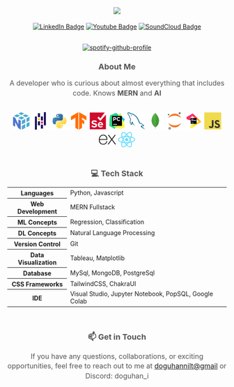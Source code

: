 
<div id="header" align="center">
  <img src="https://media.giphy.com/media/v1.Y2lkPTc5MGI3NjExa2ljZWY5NDZhaHpycHFhMXRtbGxvYTZ0dzdhcDJod3lpaG5tY3dmeSZlcD12MV9pbnRlcm5hbF9naWZfYnlfaWQmY3Q9Zw/f3iwJFOVOwuy7K6FFw/giphy.gif" width="300"/>
</div>
<br>
<div id="badges" align="center">
   <a href="https://www.linkedin.com/in/doguhan-ilter-350008258/)"><img src="https://img.shields.io/badge/LinkedIn-blue?style=for-the-badge&logo=linkedin&logoColor=white" alt="LinkedIn Badge"/></a>
   <a href="https://www.youtube.com/watch?v=8nXqcugV2Y4&t=6s"><img src="https://img.shields.io/badge/YouTube-red?style=for-the-badge&logo=youtube&logoColor=white" alt="Youtube Badge"/></a>
   <a href="https://soundcloud.com/asluna"><img src="https://img.shields.io/badge/SoundCloud-orange?style=for-the-badge&logo=soundcloud&logoColor=white" alt="SoundCloud Badge"/></a>
</div>

<br>


<div id="header" align="center">
  
  [![spotify-github-profile](https://spotify-github-profile.vercel.app/api/view?uid=rmo45iv7b4zd9l3259bhfemti&cover_image=true&theme=novatorem&show_offline=true&background_color=121212&interchange=true&bar_color=53b14f&bar_color_cover=true)](https://spotify-github-profile.vercel.app/api/view?uid=rmo45iv7b4zd9l3259bhfemti&redirect=true)

</div>



<div align="center">
  <h3 style="font-size: 18px; color: #555; margin-bottom: 10px;" align="center">About Me</h3>
  
  <p style="font-size: 16px; color: #555; line-height: 1.4; text-align: center;">
    A developer who is curious about almost everything that includes code. Knows <strong>MERN</strong> and <strong>AI</strong>
  </p>
</div>
<br>
<div align="center">
  <img src="https://github.com/devicons/devicon/blob/master/icons/numpy/numpy-original.svg"width="40" height="40" ></img>
  <img src= "https://github.com/devicons/devicon/blob/master/icons/pandas/pandas-original.svg"width="40" height="40"></img>
  <img src= "https://github.com/devicons/devicon/blob/master/icons/python/python-original.svg"width="40" height="40"></img>
  <img src= "https://github.com/devicons/devicon/blob/master/icons/tensorflow/tensorflow-original.svg"width="40" height="40"></img>
  <img src="https://github.com/devicons/devicon/blob/master/icons/selenium/selenium-original.svg"width="40" height="40"></img>
  <img src="https://github.com/devicons/devicon/blob/master/icons/pycharm/pycharm-original.svg"width="40" height="40"></img>
  <img src="https://github.com/devicons/devicon/blob/master/icons/mysql/mysql-original.svg"width="40" height="40"></img>
  <img src="https://github.com/devicons/devicon/blob/master/icons/mongodb/mongodb-original.svg"width="40" height="40"></img>
  <img src="https://github.com/devicons/devicon/blob/master/icons/jupyter/jupyter-original.svg"width="40" height="40"></img>
  <img src="https://github.com/devicons/devicon/blob/master/icons/jetbrains/jetbrains-original.svg"width="40" height="40"></img>
  <img src="https://github.com/devicons/devicon/blob/master/icons/javascript/javascript-original.svg"width="40" height="40"></img>
  <img src="https://github.com/devicons/devicon/blob/master/icons/express/express-original.svg"width="40" height="40"></img>
  <img src="https://github.com/devicons/devicon/blob/master/icons/react/react-original.svg"width="40" height="40"></img> 
</div>
<br>

  <!-- Languages and Tools section -->
  <h3 style="font-size: 18px; color: #555; margin-bottom: 10px;" align="center">💻 Tech Stack</h3>
  <div align="center">
<table>
    <tr>
      <th>Languages</th>
      <td>Python, Javascript</td>
    </tr>
    <tr>
      <th>Web Development</th>
      <td>MERN Fullstack</td>
    </tr>
    <tr>
      <th>ML Concepts</th>
      <td>Regression, Classification</td>
    </tr>
    <tr>
      <th>DL Concepts</th>
      <td>Natural Language Processing</td>
    </tr>
    <tr>
      <th>Version Control</th>
      <td>Git</td>
    </tr>
    <tr>
      <th>Data Visualization</th>
      <td>Tableau, Matplotlib</td>
    </tr>
    <tr>
      <th>Database</th>
      <td>MySql, MongoDB, PostgreSql</td>
    </tr>
    <tr>
    <th>CSS Frameworks</th>
      <td>TailwindCSS, ChakraUI</td>
    </tr>
    <tr>
      <th>IDE</th>
      <td>Visual Studio, Jupyter Notebook, PopSQL, Google Colab</td>
    </tr>
  </table>
  </div>
  <br>
  <!-- Contact Information section -->
  <h3 style="font-size: 18px; color: #555; margin-bottom: 10px;" align="center">📫 Get in Touch</h3>

  <div align="center">
  <p style="font-size: 16px; color: #555; line-height: 1.4; text-align: center;">
    If you have any questions, collaborations, or exciting opportunities, feel free to reach out to me at
    <a href="mailto:doguhannilt@gmail.com">doguhannilt@gmail</a> or Discord: doguhan_i
  </p>
  </div>
</div>


